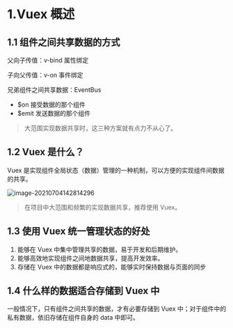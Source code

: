 # 1.Vuex 概述

## 1.1 组件之间共享数据的方式

父向子传值：v-bind 属性绑定

子向父传值：v-on 事件绑定

兄弟组件之间共享数据：EventBus

- $on 接受数据的那个组件
- $emit 发送数据的那个组件

> 大范围实现数据共享时，这三种方案就有点力不从心了。

## 1.2 Vuex 是什么？

Vuex 是实现组件全局状态（数据）管理的一种机制，可以方便的实现组件间数据的共享。

![image-20210704142814296](Vuex概述.assets/image-20210704142814296.png)

> 在项目中大范围和频繁的实现数据共享，推荐使用 Vuex。

## 1.3 使用 Vuex 统一管理状态的好处

1. 能够在 Vuex 中集中管理共享的数据，易于开发和后期维护。
2. 能够高效地实现组件之间地数据共享，提高开发效率。
3. 存储在 Vuex 中的数据都是响应式的，能够实时保持数据与页面的同步

## 1.4 什么样的数据适合存储到 Vuex 中

一般情况下，只有组件之间共享的数据，才有必要存储到 Vuex 中；对于组件中的私有数据，依旧存储在组件自身的 data 中即可。
